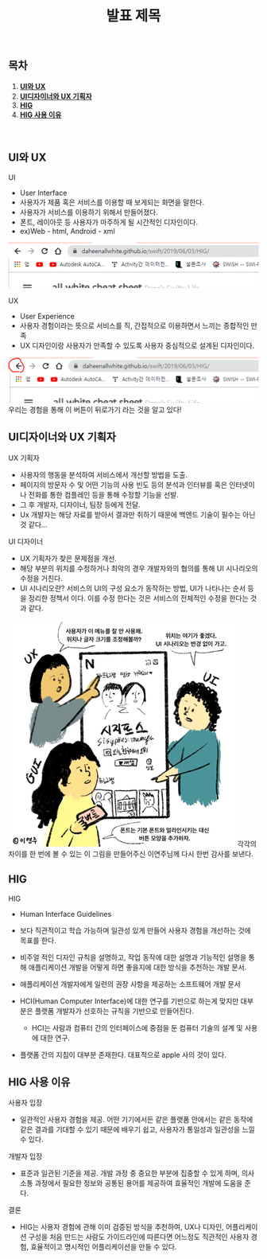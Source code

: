 <div align="center">
  <br />
  <h1>발표 제목</h1>
  <br />
</div>

## 목차

1. [**UI와 UX**](#1)
2. [**UI디자이너와 UX 기획자**](#2)
3. [**HIG**](#3)
4. [**HIG 사용 이유**](#4)

<br />

<div id="1"></div>

## UI와 UX

UI
 - User Interface
 - 사용자가 제품 혹은 서비스를 이용할 때 보게되는 화면을 말한다.
 - 사용자가 서비스를 이용하기 위해서 만들어졌다.
 - 폰트, 레이아웃 등 사용자가 마주하게 될 시간적인 디자인이다.
 - ex)Web - html, Android - xml


<img src="../images/UI_EX.png" alt="UI_EX" />

UX
 - User Experience
 - 사용자 경험이라는 뜻으로 서비스를 직, 간접적으로 이용하면서 느끼는 종합적인 만족
 - UX 디자인이랑 사용자가 만족할 수 있도록 사용자 중심적으로 설계된 디자인이다.

<img src="../images/UX_EX.png" alt="UX_EX" />
우리는 경험을 통해 이 버튼이 뒤로가기 라는 것을 알고 있다!
<br />


<div id="2"></div>

## UI디자이너와 UX 기획자

UX 기획자

 - 사용자의 행동을 분석하여 서비스에서 개선할 방법을 도출. 
 - 페이지의 방문자 수 및 어떤 기능의 사용 빈도 등의 분석과 인터뷰를 혹은 인터넷이나 전화를 통한 컴플레인 등을 통해 수정할 기능을 선발. 
 - 그 후 개발자, 디자이너, 팀장 등에게 전달.
 - Ux 개발자는 해당 자료를 받아서 결과만 취하기 때문에 백엔드 기술이 필수는 아닌 것 같다…

UI 디자이너
 - UX 기획자가 찾은 문제점을 개선. 
 - 해당 부분의 위치를 수정하거나 최악의 경우 개발자와의 협의를 통해 UI 시나리오의 수정을 거친다.
 - UI 시나리오란? 서비스의 UI의 구성 요소가 동작하는 방법, UI가 나타나는 순서 등을 정리한 정책서 이다. 이를 수정 한다는 것은 서비스의 전체적인 수정을 한다는 것과 같다.

<img src="../images/UIUXGUI.png" />
각각의 차이를 한 번에 볼 수 있는 이 그림을 만들어주신 이연주님께 다시 한번 감사를 보낸다.

<br />

<div id="3"></div>

## HIG

HIG

 - Human Interface Guidelines

 - 보다 직관적이고 학습 가능하며 일관성 있게 만들어 사용자 경험을 개선하는 것에 목표를 한다.

 - 비주얼 적인 디자인 규칙을 설명하고, 작업 동작에 대한 설명과 기능적인 설명을 통해 애플리케이션 개발을 어떻게 하면 좋을지에 대한 방식을 추천하는 개발 문서.
 - 애플리케이션 개발자에게 일련의 권장 사항을 제공하는 소프트웨어 개발 문서

 - HCI(Human Computer Interface)에 대한 연구를 기반으로 하는게 맞지만 대부분은 플랫폼 개발자가 선호하는 규칙을 기반으로 만들어진다.
   - HCI는 사람과 컴퓨터 간의 인터페이스에 중점을 둔 컴퓨터 기술의 설계 및 사용에 대한 연구.

 - 플랫폼 간의 지침이 대부분 존재한다. 대표적으로 apple 사의 것이 있다.


<div id="4"></div>

## HIG 사용 이유

사용자 입장
 - 일관적인 사용자 경험을 제공. 어떤 기기에서든 같은 플랫폼 안에서는 같은 동작에 같은 결과를 기대할 수 있기 때문에 배우기 쉽고, 사용자가 통일성과 일관성을 느낄 수 있다.

개발자 입장
 - 표준과 일관된 기준을 제공. 개발 과정 중 중요한 부분에 집중할 수 있게 하며, 의사 소통 과정에서 필요한 정보와 공통된 용어를 제공하여 효율적인 개발에 도움을 준다.

결론
 - HIG는 사용자 경험에 관해 이미 검증된 방식을 추천하여, UX나 디자인, 어플리케이션 구성을 처음 만드는 사람도 가이드라인에 따른다면 어느정도 직관적인 사용자 경험, 효율적이고 명시적인 어플리케이션을 만들 수 있다.
